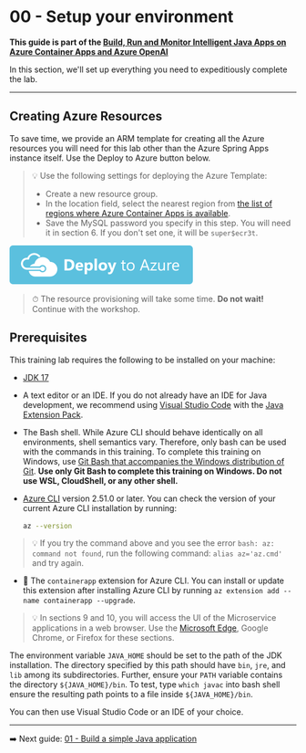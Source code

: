 # 00 - Setup your environment

__This guide is part of the [Build, Run and Monitor Intelligent Java Apps on Azure Container Apps and Azure OpenAI](../README.md)__

In this section, we'll set up everything you need to expeditiously complete the lab.

---

## Creating Azure Resources

To save time, we provide an ARM template for creating all the Azure resources you will need for this lab other than the Azure Spring Apps instance itself. Use the Deploy to Azure button below.

> 💡 Use the following settings for deploying the Azure Template:
>
> * Create a new resource group.
> * In the location field, select the nearest region from [the list of regions where Azure Container Apps is available](https://azure.microsoft.com/global-infrastructure/services/?products=container-apps&regions=all).
> * Save the MySQL password you specify in this step. You will need it in section 6. If you don't set one, it will be `super$ecr3t`.

[![Deploy to Azure](media/deploybutton.svg)](https://portal.azure.com/#create/Microsoft.Template/uri/https%3A%2F%2Fraw.githubusercontent.com%2Fmicrosoft%2Fjava-on-aca-with-ai%2Fmain%2F00-setup-your-environment%2Fazuredeploy.json)

>⏱ The resource provisioning will take some time. __Do not wait!__ Continue with the workshop.

## Prerequisites

This training lab requires the following to be installed on your machine:

* [JDK 17](https://docs.microsoft.com/java/openjdk/download#openjdk-17)
* A text editor or an IDE. If you do not already have an IDE for Java development, we recommend using [Visual Studio Code](https://code.visualstudio.com) with the [Java Extension Pack](https://marketplace.visualstudio.com/items?itemName=vscjava.vscode-java-pack).

* The Bash shell. While Azure CLI should behave identically on all environments, shell semantics vary. Therefore, only bash can be used with the commands in this training. To complete this training on Windows, use [Git Bash that accompanies the Windows distribution of Git](https://git-scm.com/download/win). **Use only Git Bash to complete this training on Windows. Do not use WSL, CloudShell, or any other shell.**

* [Azure CLI](https://docs.microsoft.com/en-us/cli/azure/install-azure-cli?view=azure-cli-latest) version 2.51.0 or later. You can check the version of your current Azure CLI installation by running:

  ```bash
  az --version
  ```

> 💡 If you try the command above and you see the error `bash: az: command not found`, run the following command: `alias az='az.cmd'` and try again.

* 🚧 The `containerapp` extension for Azure CLI. You can install or update this extension after installing Azure CLI by running `az extension add --name containerapp --upgrade`.

> 💡 In sections 9 and 10, you will access the UI of the Microservice applications in a web browser. Use the [Microsoft Edge](https://microsoft.com/edge), Google Chrome, or Firefox for these sections.

The environment variable `JAVA_HOME` should be set to the path of the JDK installation. The directory specified by this path should have `bin`, `jre`, and `lib` among its subdirectories. Further, ensure your `PATH` variable contains the directory `${JAVA_HOME}/bin`. To test, type `which javac` into bash shell ensure the resulting path points to a file inside `${JAVA_HOME}/bin`.

You can then use Visual Studio Code or an IDE of your choice.

---

➡️ Next guide: [01 - Build a simple Java application](../01-build-a-simple-java-application/README.md)
